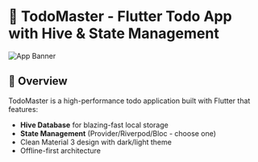 # 📱 TodoMaster - Flutter Todo App with Hive & State Management

![App Banner](<img width="2895" height="2306" alt="back" src="https://github.com/user-attachments/assets/fe779972-7b0f-4ab9-b17f-eae7566e4be6" />) 


## 🌟 Overview
TodoMaster is a high-performance todo application built with Flutter that features:
- **Hive Database** for blazing-fast local storage
- **State Management** (Provider/Riverpod/Bloc - choose one)
- Clean Material 3 design with dark/light theme
- Offline-first architecture


